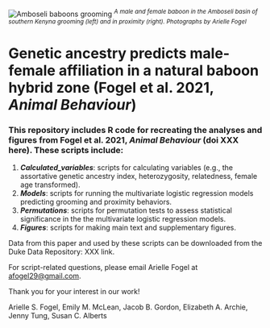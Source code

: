![Amboseli baboons grooming](https://user-images.githubusercontent.com/21341857/119717025-cbfe9200-be33-11eb-9e98-f440921a557e.png)
<sup>*A male and female baboon in the Amboseli basin of southern Kenyna grooming (left) and in proximity (right). Photographs by Arielle Fogel*</sup>

# Genetic ancestry predicts male-female affiliation in a natural baboon hybrid zone (Fogel et al. 2021, *Animal Behaviour*)

### This repository includes R code for recreating the analyses and figures from Fogel et al. 2021, *Animal Behaviour* (doi XXX here). These scripts include:
1. ***Calculated_variables***: scripts for calculating variables (e.g., the assortative genetic ancestry index, heterozygosity, relatedness, female age transformed).
2. ***Models***: scripts for running the multivariate logistic regression models predicting grooming and proximity behaviors.
3. ***Permutations***: scripts for permutation tests to assess statistical significance in the the multivariate logistic regression models.
4. ***Figures***: scripts for making main text and supplementary figures.

Data from this paper and used by these scripts can be downloaded from the Duke Data Repository: XXX link. 

For script-related questions, please email Arielle Fogel at <afogel29@gmail.com>.

Thank you for your interest in our work!

Arielle S. Fogel, Emily M. McLean, Jacob B. Gordon, Elizabeth A. Archie, Jenny Tung, Susan C. Alberts
